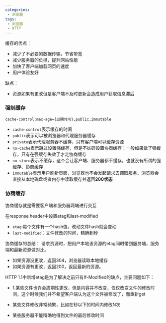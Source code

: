```yaml
---
categories:
 - 浏览器
tags:
 - 浏览器
 - HTTP
---
```

缓存的优点：
- 减少了不必要的数据传输，节省带宽
- 减少服务器的负担，提升网站性能
- 加快了客户端加载网页的速度
- 用户体验友好

缺点：
- 资源如果有更改但是客户端不及时更新会造成用户获取信息滞后

### 强制缓存

`cache-control:max-age={过期时间},public,immutable`

- `cache-control`表示缓存的时间
- `public`表示可以被浏览器和代理服务器缓存
- `private`表示代理服务器不缓存，只有客户端可以缓存资源
- `no-cache`表示跳过设置强缓存，但是不妨碍设置协商缓存；一般如果做了强缓存，只有在强缓存失效了才走协商缓存
- `no-store`表示不缓存，这个会让客户端、服务器都不缓存，也就没有所谓的强缓存、协商缓存
- `immutable`表示用户刷新页面，浏览器也不会发起请求去调取服务，浏览器会直接从本地磁盘或者内存中读取缓存并返回**200状态**

### 协商缓存
协商缓存就是需要客户端和服务器两端进行交互

在response header中设置etag和last-modified

- `etag`:每个文件有一个hash值，改动文件hash就会变动
- `last-modified`：文件修改的时间，精确到秒

协商缓存的总结：
请求资源时，把用户本地该资源的etag同时带到服务端，服务端和最新资源做对比。
- 如果资源没更改，返回304，浏览器读取本地缓存
- 如果资源有更改，返回200，返回最新的资源。

HTTP 1.1中新增etag是为了解决之前只有If-Modified的缺点，主要问题如下：
- 1.某些文件也许会周期性更改，但是内容并不改变，仅仅改变文件的修改时间，这个时候我们并不希望客户端认为这个文件被修改了，而重新get
- 某些文件修改非常频繁，比如在秒以下的时间内修改N次

- 某些服务器不能精确地得到文件的最后修改时间
